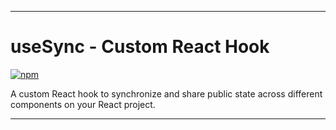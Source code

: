 ***
# **useSync** - Custom React Hook
[![npm](https://img.shields.io/npm/v/usesync?color=red)](https://www.npmjs.com/package/usesync)

A custom React hook to synchronize and share public state across different components on your React project.
***